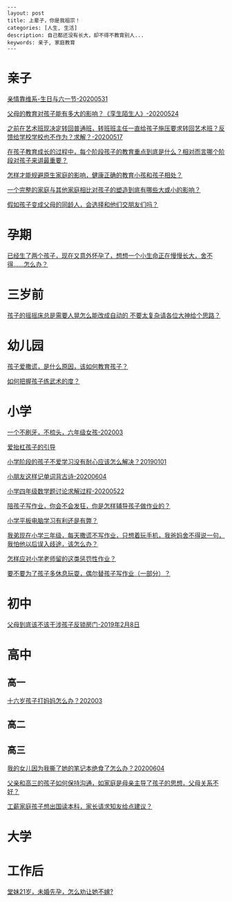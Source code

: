 ```
---
layout: post
title: 上辈子，你是我祖宗！
categories: [人生, 生活]
description: 自己都还没有长大，却不得不教育别人...
keywords: 亲子, 家庭教育
---
```

# 亲子

[亲情靠维系-生日与六一节-20200531](https://zhuanlan.zhihu.com/p/144845619)


[父母的教育对孩子能有多大的影响？《孪生陌生人》-20200524](https://www.zhihu.com/question/52329904/answer/1242872047)


[之前在艺术班现决定转回普通班，转班班主任一直给孩子施压要求转回艺术班？反馈给学校学校也不作为？求解？-20200517](https://www.zhihu.com/question/395137758/answer/1228248201)

[在孩子教育成长的过程中，每个阶段孩子的教育重点到底是什么？相对而言哪个阶段对孩子来讲最重要？](https://www.zhihu.com/people/AlliMM/answers)

[怎样才能规避原生家庭的影响，健康正确的教育小孩和孩子相处？](https://www.zhihu.com/question/310579975/answer/584907677)

[一个完整的家庭与其他家庭相比对孩子的塑造到底有哪些大或小的影响？](https://www.zhihu.com/question/267007007/answer/583255215)

[假如孩子变成父母的同龄人，会选择和他们交朋友们吗？](https://www.zhihu.com/people/AlliMM/answers)



# 孕期

[已经生了两个孩子，现在又意外怀孕了，想想一个小生命正在慢慢长大，舍不得……怎么办？](https://www.zhihu.com/people/AlliMM/answers)


# 三岁前

[孩子的摇摇床总是需要人晃怎么能改成自动的 不要太复杂请各位大神给个思路？](https://www.zhihu.com/question/314402610/answer/614744984)


# 幼儿园

[孩子爱撒谎，是什么原因，该如何教育孩子？](https://www.zhihu.com/people/AlliMM/answers)

[如何把握孩子练武术的度？](https://www.zhihu.com/question/39145705)


# 小学


[一个不刷牙，不梳头，六年级女孩-202003](https://www.zhihu.com/answer/1113140892)

[爱抬杠孩子的引导](https://www.zhihu.com/answer/1113068587)

[小学阶段的孩子不爱学习没有耐心应该怎么解决？20190101](https://www.zhihu.com/question/306872545/answer/559685901)

[小朋友这样记单词背古诗-20200604](https://zhuanlan.zhihu.com/p/145755602)

[小学四年级数学题讨论求解过程-20200522](https://zhuanlan.zhihu.com/p/143277813)

[陪孩子写作业，你会不会发狂，你是怎样辅导孩子做作业的？](https://www.zhihu.com/people/AlliMM/answers)

[小学平板电脑学习有利还是有弊？ ](https://www.zhihu.com/people/AlliMM/answers) 

[我弟现在小学三年级，每天撒谎不写作业，只想着玩手机，我爸妈舍不得说一句，我怕他以后误入歧途，该怎么办？](https://www.zhihu.com/question/306686510/answer/559693930)

[怎样应对小学老师留的这类惩罚性作业？](https://www.zhihu.com/question/297968510)

[要不要为了孩子多休息玩耍，偶尔替孩子写作业（一部分）？](https://www.zhihu.com/question/314099467/answer/612405442)


# 初中

[父母到底该不该干涉孩子反锁房门-2019年2月8日](https://www.zhihu.com/question/311304598/answer/591938048)


# 高中


## 高一

[十六岁孩子打妈妈怎么办？202003](https://www.zhihu.com/question/377911275/answer/1066858211)

## 高二



## 高三

[我的女儿因为我撕了她的笔记本绝食了怎么办？20200604](https://www.zhihu.com/question/398859457/answer/1263266730)


 [父亲和高三的孩子如何保持沟通，如家庭是母亲主导了孩子的思想，父母关系不好？](https://www.zhihu.com/question/313559739/answer/611320379)

 [工薪家庭孩子想出国读本科，家长请求知友给点建议？](https://www.zhihu.com/question/31403063)


# 大学


# 工作后

[堂妹21岁，未婚先孕，怎么劝让她不嫁?](https://www.zhihu.com/question/380087779/answer/1085807434)



